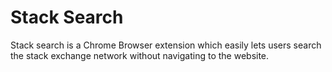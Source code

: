 # Stack Search
Stack search is a Chrome Browser extension which easily lets users search the stack exchange network without navigating to the website.
